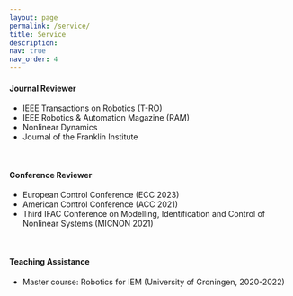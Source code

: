 ```yaml
---
layout: page
permalink: /service/
title: Service
description: 
nav: true
nav_order: 4
---
```



#### Journal Reviewer  
- IEEE Transactions on Robotics (T-RO)
- IEEE Robotics & Automation Magazine (RAM) 
- Nonlinear Dynamics
- Journal of the Franklin Institute

<br>

#### Conference Reviewer
- European Control Conference (ECC 2023)
- American Control Conference (ACC 2021)
- Third IFAC Conference on Modelling, Identification and Control of Nonlinear Systems (MICNON 2021)

<br>

#### Teaching Assistance
- Master course: Robotics for IEM (University of Groningen, 2020-2022)

